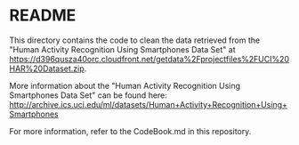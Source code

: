 # README #

This directory contains the code to clean the data retrieved from the "Human Activity Recognition Using Smartphones Data Set" at https://d396qusza40orc.cloudfront.net/getdata%2Fprojectfiles%2FUCI%20HAR%20Dataset.zip.

More information about the "Human Activity Recognition Using Smartphones Data Set" can be found here: http://archive.ics.uci.edu/ml/datasets/Human+Activity+Recognition+Using+Smartphones

For more information, refer to the CodeBook.md in this repository.
